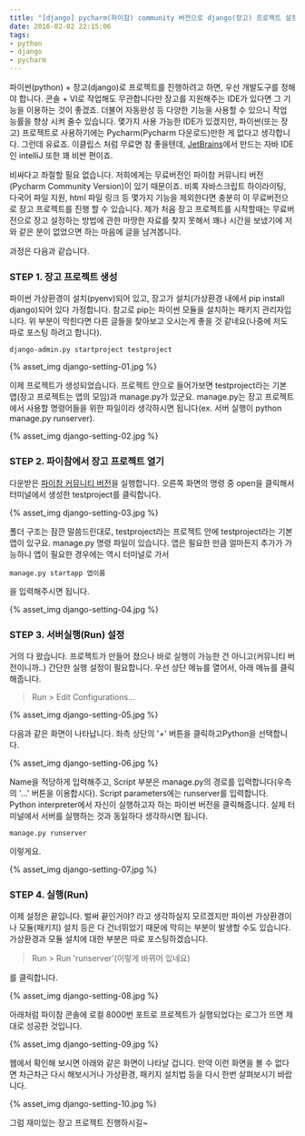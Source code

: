 ```yaml
---
title: "[django] pycharm(파이참) community 버전으로 django(장고) 프로젝트 설정"
date: 2016-02-02 22:15:06
tags:
- python
- django
- pycharm
---
```

파이썬(python) + 장고(django)로 프로젝트를 진행하려고 하면, 우선 개발도구를 정해야 합니다. 콘솔 + VI로 작업해도 무관합니다만 장고를 지원해주는 IDE가 있다면 그 기능을 이용하는 것이 좋겠죠. 더불어 자동완성 등 다양한 기능을 사용할 수 있으니 작업 능률을 향상 시켜 줄수 있습니다. 몇가지 사용 가능한 IDE가 있겠지만, 파이썬(또는 장고) 프로젝트로 사용하기에는 Pycharm(Pycharm 다운로드)만한 게 없다고 생각합니다. 그런데 유료죠. 이클립스 처럼 무료면 참 좋을텐데, [JetBrains](https://www.jetbrains.com/)에서 만드는 자바 IDE인 intelliJ 또한 꽤 비싼 편이죠. 

비싸다고 좌절할 필요 없습니다. 저희에게는 무료버전인 파이참 커뮤니티 버전(Pycharm Community Version)이 있기 때문이죠. 비록 자바스크립트 하이라이팅, 다국어 파일 지원, html 파일 링크 등 몇가지 기능을 제외한다면 충분히 이 무료버전으로 장고 프로젝트를 진행 할 수 있습니다. 제가 처음 장고 프로젝트를 시작할때는 무료버전으로 장고 설정하는 방법에 관한 마땅한 자료를 찾지 못해서 꽤나 시간을 보냈기에 저와 같은 분이 없었으면 하는 마음에 글을 남겨봅니다.

과정은 다음과 같습니다.


### STEP 1. 장고 프로젝트 생성

파이썬 가상환경이 설치(pyenv)되어 있고, 장고가 설치(가상환경 내에서 pip install django)되어 있다 가정합니다.
참고로 pip는 파이썬 모듈을 설치하는 패키지 관리자입니다. 
위 부분이 막힌다면 다른 글들을 찾아보고 오시는게 좋을 것 같네요(나중에 저도 따로 포스팅 하려고 합니다).

```
django-admin.py startproject testproject
```

{% asset_img django-setting-01.jpg %}

이제 프로젝트가 생성되었습니다. 프로젝트 안으로 들어가보면 testproject라는 기본 앱(장고 프로젝트는 앱의 모임)과 manage.py가 있군요. manage.py는 장고 프로젝트에서 사용할 명령어들을 위한 파일이라 생각하시면 됩니다(ex. 서버 실행이 python manage.py runserver).
 
{% asset_img django-setting-02.jpg %}


### STEP 2. 파이참에서 장고 프로젝트 열기

다운받은 [파이참 커뮤니티 버전](https://www.jetbrains.com/pycharm/download/#section=mac)을 실행합니다.
오른쪽 화면의 명령 중 open을 클릭해서 터미널에서 생성한 testproject를 클릭합니다. 

{% asset_img django-setting-03.jpg %}

폴더 구조는 잠깐 말씀드린대로, testproject라는 프로젝트 안에 testproject라는 기본앱이 있구요. manage.py 명령 파일이 있습니다. 앱은 필요한 만큼 얼마든지 추가가 가능하니 앱이 필요한 경우에는 역시 터미널로 가서 

```
manage.py startapp 앱이름
```

을 입력해주시면 됩니다.

{% asset_img django-setting-04.jpg %}


### STEP 3. 서버실행(Run) 설정

거의 다 왔습니다. 프로젝트가 만들어 졌으나 바로 실행이 가능한 건 아니고(커뮤니티 버전이니까..) 간단한 실행 설정이 필요합니다.
우선 상단 메뉴를 열어서, 아래 메뉴를 클릭해줍니다.

> Run > Edit Configurations...

{% asset_img django-setting-05.jpg %}

다음과 같은 화면이 나타납니다. 
좌측 상단의 '+' 버튼을 클릭하고Python을 선택합니다.

{% asset_img django-setting-06.jpg %}

Name을 적당하게 입력해주고,
Script 부분은 manage.py의 경로를 입력합니다(우측의 '...' 버튼을 이용합시다).
Script parameters에는 runserver를 입력합니다.
Python interpreter에서 자신이 실행하고자 하는 파이썬 버전을 클릭해줍니다.
실제 터미널에서 서버를 실행하는 것과 동일하다 생각하시면 됩니다.

```
manage.py runserver
```

이렇게요.

{% asset_img django-setting-07.jpg %}


### STEP 4. 실행(Run)

이제 설정은 끝입니다. 벌써 끝인거야? 라고 생각하실지 모르겠지만 파이썬 가상환경이나 모듈(패키지) 설치 등은 다 건너뛰었기 때문에 막히는 부분이 발생할 수도 있습니다. 가상환경과 모듈 설치에 대한 부분은 따로 포스팅하겠습니다.

> Run > Run 'runserver'(이렇게 바뀌어 있네요)

를 클릭합니다.

{% asset_img django-setting-08.jpg %}

아래처럼 파이참 콘솔에 로컬 8000번 포트로 프로젝트가 실행되었다는 로그가 뜨면 제대로 성공한 것입니다.

{% asset_img django-setting-09.jpg %}

웹에서 확인해 보시면 아래와 같은 화면이 나타날 겁니다.
만약 이런 화면을 볼 수 없다면 차근차근 다시 해보시거나 가상환경, 패키지 설치법 등을 다시 한번 살펴보시기 바랍니다.

{% asset_img django-setting-10.jpg %}

그럼 재미있는 장고 프로젝트 진행하시길~
   